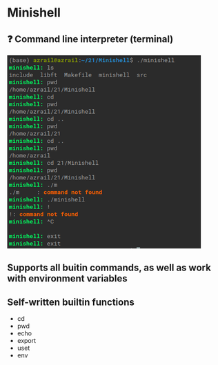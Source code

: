 # Minishell
## :question: Сommand line interpreter (terminal)
![alt text](/1.png)
## Supports all buitin commands, as well as work with environment variables
## Self-written builtin functions
- cd
- pwd
- echo
- export
- uset
- env
